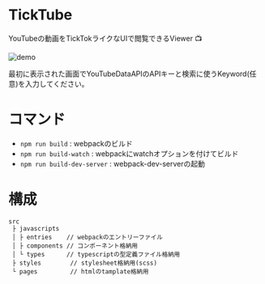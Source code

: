 # TickTube

YouTubeの動画をTickTokライクなUIで閲覧できるViewer :tv:

![demo](https://github.com/Madogiwa0124/ticktube/blob/master/assets/demo.gif)

最初に表示された画面でYouTubeDataAPIのAPIキーと検索に使うKeyword(任意)を入力してください。

# コマンド

* `npm run build` : webpackのビルド
* `npm run build-watch` : webpackにwatchオプションを付けてビルド
* `npm run build-dev-server` : webpack-dev-serverの起動

# 構成

```
src
 ├ javascripts
 │ ├ entries    // webpackのエントリーファイル
 │ ├ components // コンポーネント格納用
 │ └ types      // typescriptの型定義ファイル格納用
 ├ styles        // stylesheet格納用(scss)
 └ pages         // htmlのtamplate格納用
```
